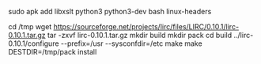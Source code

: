 sudo apk add libxslt python3 python3-dev bash linux-headers

cd /tmp
wget https://sourceforge.net/projects/lirc/files/LIRC/0.10.1/lirc-0.10.1.tar.gz
tar -zxvf lirc-0.10.1.tar.gz
mkdir build
mkdir pack
cd build
../lirc-0.10.1/configure --prefix=/usr --sysconfdir=/etc
make
make DESTDIR=/tmp/pack install